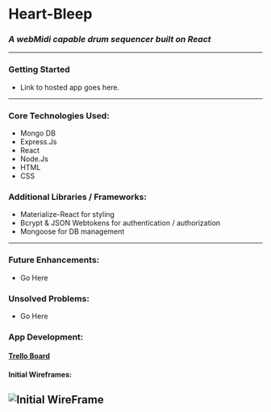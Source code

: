 # Heart-Bleep

### *A webMidi capable drum sequencer built on React*
----
### Getting Started
- Link to hosted app goes here.

---
### Core Technologies Used:
- Mongo DB
- Express.Js
- React
- Node.Js
- HTML 
- CSS

### Additional Libraries / Frameworks:
- Materialize-React for styling
- Bcrypt & JSON Webtokens for authentication / authorization
- Mongoose for DB management
---

### Future Enhancements: 
- Go Here

### Unsolved Problems: 
- Go Here

### App Development:

#### [Trello Board](https://trello.com/b/pFZWBZKW/heart-bleep)

#### Initial Wireframes:

![Initial WireFrame](https://i.imgur.com/dRTcQdx.png)
----
